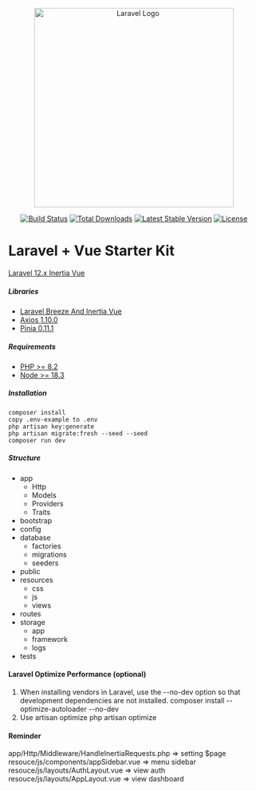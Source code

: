 <p align="center"><a href="https://laravel.com" target="_blank"><img src="https://raw.githubusercontent.com/laravel/art/master/logo-lockup/5%20SVG/2%20CMYK/1%20Full%20Color/laravel-logolockup-cmyk-red.svg" width="400" alt="Laravel Logo"></a></p>

<p align="center">
<a href="https://github.com/laravel/framework/actions"><img src="https://github.com/laravel/framework/workflows/tests/badge.svg" alt="Build Status"></a>
<a href="https://packagist.org/packages/laravel/framework"><img src="https://img.shields.io/packagist/dt/laravel/framework" alt="Total Downloads"></a>
<a href="https://packagist.org/packages/laravel/framework"><img src="https://img.shields.io/packagist/v/laravel/framework" alt="Latest Stable Version"></a>
<a href="https://packagist.org/packages/laravel/framework"><img src="https://img.shields.io/packagist/l/laravel/framework" alt="License"></a>
</p>

# Laravel + Vue Starter Kit

[Laravel 12.x Inertia Vue](https://laravel.com/docs/12.x)

##### Libraries
- [Laravel Breeze And Inertia Vue](https://laravel.com/docs/12.x/starter-kits#breeze-and-inertia)
- [Axios 1.10.0](https://axios-http.com/docs/intro)
- [Pinia 0.11.1](https://vuejs.org/guide/quick-start)

##### Requirements
- [PHP >= 8.2](https://laravel.com/docs/12.x/deployment)
- [Node >= 18.3](https://laravel.com/docs/12.x/deployment)

##### Installation
    composer install
    copy .env-example to .env
    php artisan key:generate
    php artisan migrate:fresh --seed --seed
    composer run dev

##### Structure
- app
    - Http
    - Models
    - Providers
    - Traits
- bootstrap
- config
- database
    - factories
    - migrations
    - seeders
- public
- resources
    - css
    - js
    - views
- routes
- storage
    - app
    - framework
    - logs
- tests

#### Laravel Optimize Performance (optional)
1. When installing vendors in Laravel, use the --no-dev option so that development dependencies are not installed.
    composer install --optimize-autoloader --no-dev
2. Use artisan optimize
    php artisan optimize

#### Reminder
app/Http/Middleware/HandleInertiaRequests.php => setting $page
resouce/js/components/appSidebar.vue => menu sidebar
resouce/js/layouts/AuthLayout.vue => view auth
resouce/js/layouts/AppLayout.vue => view dashboard